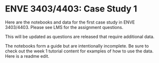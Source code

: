 # ENVE 3403/4403: Case Study 1
Here are the notebooks and data for the first case study in ENVE 3403/4403. Please see LMS for the assignment questions.

This will be updated as questions are released that require additional data.

The notebooks form a guide but are intentionally incomplete. Be sure to check out the week 1 tutorial content for examples of how to use the data. Here is a readme edit.
